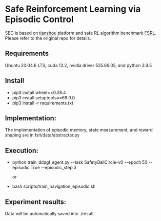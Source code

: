 # Safe Reinforcement Learning via Episodic Control
  SEC is based on [tianshou](https://tianshou.readthedocs.io) platform and safe RL algorithm benchmark [FSRL](https://fsrl.readthedocs.io). Please refer to the original repo for details.


## Requirements
  Ubuntu 20.04.6 LTS, cuda 12.2, nvidia driver 535.86.05, and python 3.8.5

## Install
  * pip3 install wheel==0.38.4
  * pip3 install setuptools==68.0.0
  * pip3 install -r requirements.txt

## Implementation:
  The implementation of episodic memory, state measurement, and reward shaping are in fsrl/data/abstracter.py

## Execution:
  * python  train_ddpgl_agent.py --task SafetyBallCircle-v0 --epoch 50  --episodic True --episodic_step 3 

    or

  * bash scripts/train_navigation_episodic.sh

## Experiment results:
  Data will be automatically saved into ./result